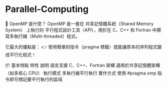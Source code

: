 # Parallel-Computing

🧠 OpenMP 是什麼？
OpenMP 是一套在 共享記憶體系統（Shared Memory System） 上執行的 平行程式設計工具（API），用於在 C、C++ 和 Fortran 中撰寫多執行緒（Multi-threaded）程式。

它最大的優點是： 👉 使用簡單的指令（pragma 標籤）就能讓原本的序列程式變成平行化程式！

📦 基本特點
特性	   說明
語言支援	 C、C++、Fortran
架構	   適用於共享記憶體架構（如多核心 CPU）
執行模式	 多執行緒平行執行
實作方式	 使用 #pragma omp 指令即可標記要平行執行的區域

